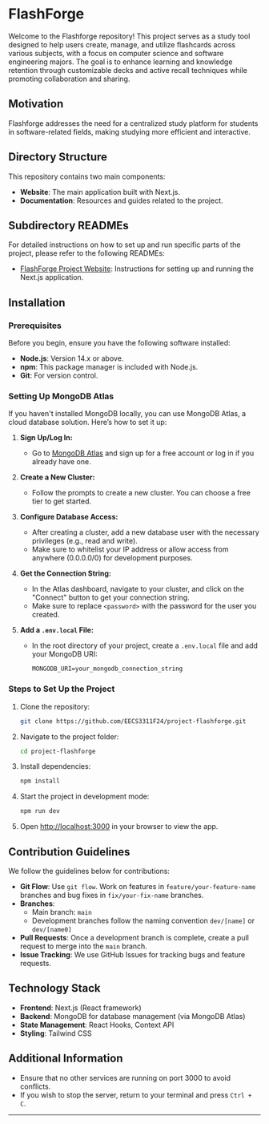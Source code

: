# FlashForge

Welcome to the Flashforge repository! This project serves as a study tool designed to help users create, manage, and utilize flashcards across various subjects, with a focus on computer science and software engineering majors. The goal is to enhance learning and knowledge retention through customizable decks and active recall techniques while promoting collaboration and sharing.

## Motivation

Flashforge addresses the need for a centralized study platform for students in software-related fields, making studying more efficient and interactive.

## Directory Structure

This repository contains two main components:

- **Website**: The main application built with Next.js.
- **Documentation**: Resources and guides related to the project.

## Subdirectory READMEs

For detailed instructions on how to set up and run specific parts of the project, please refer to the following READMEs:

- [FlashForge Project Website](./doc/sprint1/Website/README.md): Instructions for setting up and running the Next.js application.

## Installation

### Prerequisites

Before you begin, ensure you have the following software installed:

- **Node.js**: Version 14.x or above.
- **npm**: This package manager is included with Node.js.
- **Git**: For version control.

### Setting Up MongoDB Atlas

If you haven't installed MongoDB locally, you can use MongoDB Atlas, a cloud database solution. Here’s how to set it up:

1. **Sign Up/Log In:**
   - Go to [MongoDB Atlas](https://www.mongodb.com/cloud/atlas) and sign up for a free account or log in if you already have one.

2. **Create a New Cluster:**
   - Follow the prompts to create a new cluster. You can choose a free tier to get started.

3. **Configure Database Access:**
   - After creating a cluster, add a new database user with the necessary privileges (e.g., read and write).
   - Make sure to whitelist your IP address or allow access from anywhere (0.0.0.0/0) for development purposes.

4. **Get the Connection String:**
   - In the Atlas dashboard, navigate to your cluster, and click on the "Connect" button to get your connection string.
   - Make sure to replace `<password>` with the password for the user you created.

5. **Add a `.env.local` File:**
   - In the root directory of your project, create a `.env.local` file and add your MongoDB URI:
     ```
     MONGODB_URI=your_mongodb_connection_string
     ```

### Steps to Set Up the Project

1. Clone the repository:

   ```bash
   git clone https://github.com/EECS3311F24/project-flashforge.git
   ```

2. Navigate to the project folder:

   ```bash
   cd project-flashforge
   ```

3. Install dependencies:

   ```bash
   npm install
   ```

4. Start the project in development mode:

   ```bash
   npm run dev
   ```

5. Open [http://localhost:3000](http://localhost:3000) in your browser to view the app.

## Contribution Guidelines

We follow the guidelines below for contributions:

- **Git Flow**: Use `git flow`. Work on features in `feature/your-feature-name` branches and bug fixes in `fix/your-fix-name` branches.
- **Branches**:
  - Main branch: `main`
  - Development branches follow the naming convention `dev/[name]` or `dev/[name0]`
- **Pull Requests**: Once a development branch is complete, create a pull request to merge into the `main` branch.
- **Issue Tracking**: We use GitHub Issues for tracking bugs and feature requests.

## Technology Stack

- **Frontend**: Next.js (React framework)
- **Backend**: MongoDB for database management (via MongoDB Atlas)
- **State Management**: React Hooks, Context API
- **Styling**: Tailwind CSS

## Additional Information

- Ensure that no other services are running on port 3000 to avoid conflicts.
- If you wish to stop the server, return to your terminal and press `Ctrl + C`.

---